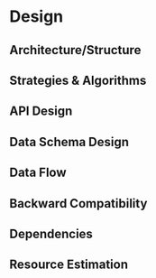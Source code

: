 # Design

## Architecture/Structure

## Strategies & Algorithms

## API Design

## Data Schema Design

## Data Flow

## Backward Compatibility

## Dependencies

## Resource Estimation